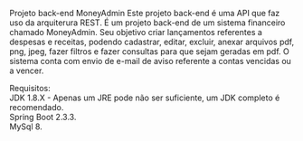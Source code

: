 Projeto back-end MoneyAdmin
Este projeto back-end é uma API que faz uso da arquiterura REST.
É um projeto back-end de um sistema financeiro chamado MoneyAdmin.
Seu objetivo criar lançamentos referentes a despesas e receitas, podendo cadastrar, editar, excluir, anexar arquivos pdf, png, jpeg, fazer filtros e fazer consultas para que sejam geradas em pdf.
O sistema conta com envio de e-mail de aviso referente a contas vencidas ou a vencer.


Requisitos: <br>
JDK 1.8.X - Apenas um JRE pode não ser suficiente, um JDK completo é recomendado. <br>
Spring Boot 2.3.3. <br>
MySql 8.
